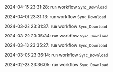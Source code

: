 2024-04-15 23:31:28: run workflow `Sync_Download` 

2024-04-01 23:31:13: run workflow `Sync_Download` 

2024-03-28 23:31:37: run workflow `Sync_Download` 

2024-03-20 23:35:34: run workflow `Sync_Download` 

2024-03-13 23:35:27: run workflow `Sync_Download` 

2024-03-06 23:36:14: run workflow `Sync_Download` 

2024-02-28 23:36:05: run workflow `Sync_Download` 


